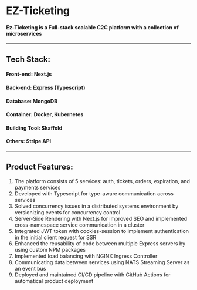 # EZ-Ticketing 
#### Ez-Ticketing is a Full-stack scalable C2C platform with a collection of microservices

---
## Tech Stack:
#### Front-end: Next.js
#### Back-end: Express (Typescript)
#### Database: MongoDB
#### Container: Docker, Kubernetes
#### Building Tool: Skaffold
#### Others: Stripe API

---
## Product Features:
1. The platform consists of 5 services: auth, tickets, orders, expiration, and payments services
2. Developed with Typescript for type-aware communication across services
3. Solved concurrency issues in a distributed systems environment by versionizing events for concurrency control
4. Server-Side Rendering with Next.js for improved SEO and implemented cross-namespace service communication in a cluster
5. Integrated JWT token with cookies-session to implement authentication in the initial client request for SSR
6. Enhanced the reusability of code between multiple Express servers by using custom NPM packages
7. Implemented load balancing with NGINX Ingress Controller
8. Communicating data between services using NATS Streaming Server as an event bus
9. Deployed and maintained CI/CD pipeline with GitHub Actions for automatical product deployment

